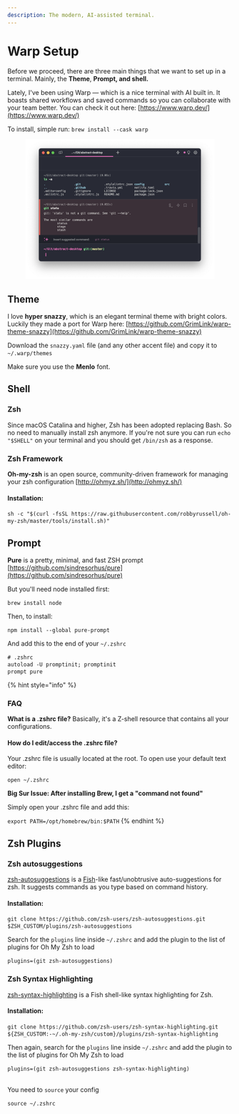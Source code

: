 ```yaml
---
description: The modern, AI-assisted terminal.
---
```


# Warp Setup

Before we proceed, there are three main things that we want to set up in a terminal. Mainly, the **Theme**, **Prompt, and shell.**

Lately, I've been using Warp — which is a nice terminal with AI built in. It boasts shared workflows and saved commands so you can collaborate with your team better. You can check it out here: [https://www.warp.dev/](https://www.warp.dev/)

To install, simple run: `brew install --cask warp`

<figure><img src="../../.gitbook/assets/image.png" alt="" width="563"><figcaption></figcaption></figure>

## Theme

I love **hyper snazzy**, which is an elegant terminal theme with bright colors. Luckily they made a port for Warp here: [https://github.com/GrimLink/warp-theme-snazzy](https://github.com/GrimLink/warp-theme-snazzy)

Download the `snazzy.yaml` file (and any other accent file) and copy it to `~/.warp/themes`

Make sure you use the **Menlo** font.&#x20;

## Shell

### **Zsh**

Since macOS Catalina and higher, Zsh has been adopted replacing Bash. So no need to manually install zsh anymore. If you're not sure you can run `echo "$SHELL"` on your terminal and you should get `/bin/zsh` as a response.

### **Zsh Framework**

**Oh-my-zsh** is an open source, community-driven framework for managing your zsh configuration [http://ohmyz.sh/](http://ohmyz.sh/)

#### Installation:

```
sh -c "$(curl -fsSL https://raw.githubusercontent.com/robbyrussell/oh-my-zsh/master/tools/install.sh)"
```

## Prompt

**Pure** is a pretty, minimal, and fast ZSH prompt [https://github.com/sindresorhus/pure](https://github.com/sindresorhus/pure)

But you'll need node installed first:

```
brew install node
```

Then, to install:

```
npm install --global pure-prompt
```

And add this to the end of your `~/.zshrc`

```
# .zshrc
autoload -U promptinit; promptinit
prompt pure
```

{% hint style="info" %}
### **FAQ**

**What is a .zshrc file?** Basically, it's a Z-shell resource that contains all your configurations.

#### How do I edit/access the .zshrc file?

Your .zshrc file is usually located at the root. To open use your default text editor:

```
open ~/.zshrc
```

**Big Sur Issue: After installing Brew, I get a "command not found"**

Simply open your .zshrc file and add this:

`export PATH=/opt/homebrew/bin:$PATH`
{% endhint %}

## Zsh Plugins

### Zsh autosuggestions

[zsh-autosuggestions](https://github.com/zsh-users/zsh-autosuggestions) is a [Fish](http://fishshell.com/)-like fast/unobtrusive auto-suggestions for zsh. It suggests commands as you type based on command history.

#### **Installation**:

```
git clone https://github.com/zsh-users/zsh-autosuggestions.git $ZSH_CUSTOM/plugins/zsh-autosuggestions
```

Search for the `plugins` line inside `~/.zshrc` and add the plugin to the list of plugins for Oh My Zsh to load

```
plugins=(git zsh-autosuggestions)
```

###

### Zsh Syntax Highlighting

[zsh-syntax-highlighting](https://github.com/zsh-users/zsh-syntax-highlighting) is a Fish shell-like syntax highlighting for Zsh.

#### Installation:

```
git clone https://github.com/zsh-users/zsh-syntax-highlighting.git ${ZSH_CUSTOM:-~/.oh-my-zsh/custom}/plugins/zsh-syntax-highlighting
```

Then again, search for the `plugins` line inside `~/.zshrc` and add the plugin to the list of plugins for Oh My Zsh to load

```
plugins=(git zsh-autosuggestions zsh-syntax-highlighting)
```

\
You need to `source` your config

```
source ~/.zshrc
```
